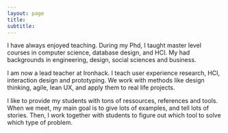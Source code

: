 ```yaml
---
layout: page
title:  
subtitle: 
---
```



I have always enjoyed teaching. During my Phd, I taught master level courses in computer science, database design, and HCI. My had backgrounds in engineering, design, social sciences and business. 

I am now a lead teacher at Ironhack. I teach user experience research, HCI, interaction design and prototyping. We work with methods like design thinking, agile, lean UX, and apply them to real life projects.


I like to provide my students with tons of ressources, references and tools. When we meet, my main goal is to give lots of examples, and tell lots of stories. Then, I work together with students to figure out which tool to solve which type of problem. 